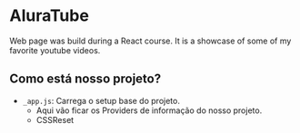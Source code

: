 # AluraTube
Web page was build during a React course.
It is a showcase of some of my favorite youtube videos.

## Como está nosso projeto?
- `_app.js`: Carrega o setup base do projeto.
    - Aqui vão ficar os Providers de informação do nosso projeto.
    - CSSReset
